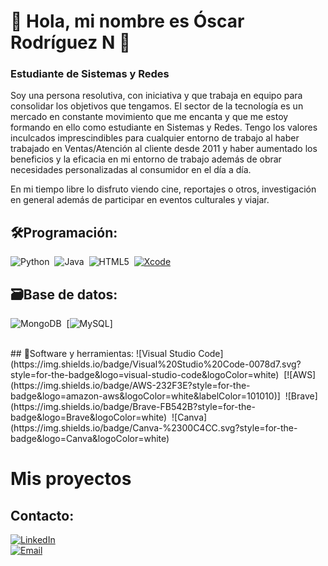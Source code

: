# 👋 Hola, mi nombre es Óscar Rodríguez N 👋
### Estudiante de Sistemas y Redes


Soy una persona resolutiva, con iniciativa y que trabaja en equipo para consolidar los objetivos que tengamos.
El sector de la tecnología es un mercado en constante movimiento que me encanta y que me estoy formando en ello como estudiante en Sistemas y Redes.
Tengo los valores inculcados imprescindibles para cualquier entorno de trabajo al haber trabajado en Ventas/Atención al cliente desde 2011 y haber aumentado los beneficios y la eficacia en mi entorno de trabajo además de obrar necesidades personalizadas al consumidor en el día a día.

En mi tiempo libre lo disfruto viendo cine, reportajes o otros, investigación en general además de participar en eventos culturales y viajar.

## 🛠Programación:
![Python](https://img.shields.io/badge/python-3670A0?style=for-the-badge&logo=python&logoColor=ffdd54)&nbsp;
![Java](https://img.shields.io/badge/java-%23ED8B00.svg?style=for-the-badge&logo=java&logoColor=white)&nbsp;
![HTML5](https://img.shields.io/badge/html5-%23E34F26.svg?style=for-the-badge&logo=html5&logoColor=white)&nbsp;
[![Xcode](https://img.shields.io/badge/Xcode-1575F9?style=for-the-badge&logo=xcode&logoColor=white&labelColor=101010)]()
</br>
## 🗃Base de datos:
![MongoDB](https://img.shields.io/badge/MongoDB-%234ea94b.svg?style=for-the-badge&logo=mongodb&logoColor=white)&nbsp;
[![MySQL](https://img.shields.io/badge/MySQL-4479A1?style=for-the-badge&logo=mysql&logoColor=white&labelColor=101010)]&nbsp;

</br>
## 🧰Software y herramientas:
![Visual Studio Code](https://img.shields.io/badge/Visual%20Studio%20Code-0078d7.svg?style=for-the-badge&logo=visual-studio-code&logoColor=white)&nbsp;
[![AWS](https://img.shields.io/badge/AWS-232F3E?style=for-the-badge&logo=amazon-aws&logoColor=white&labelColor=101010)]&nbsp;
![Brave](https://img.shields.io/badge/Brave-FB542B?style=for-the-badge&logo=Brave&logoColor=white)&nbsp;
![Canva](https://img.shields.io/badge/Canva-%2300C4CC.svg?style=for-the-badge&logo=Canva&logoColor=white)&nbsp;

# Mis proyectos




## Contacto:
[![LinkedIn](https://img.shields.io/badge/LinkedIn-oscarrn-0077B5?style=for-the-badge&logo=linkedin&logoColor=white&labelColor=101010)](https://www.linkedin.com/in/oscarrn)
</br>
[![Email](https://img.shields.io/badge/oscar.rodri5@gmail.com-GMAIL_-D14836?style=for-the-badge&logo=gmail&logoColor=white&labelColor=101010)](mailto:oscar.rodri5@gmail.com)
</br>
